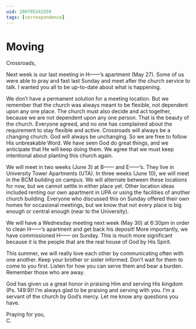 ```yaml
---
uid: 200705241559
tags: [correspondence]
---
```

  
# Moving

Crossroads,

Next week is our last meeting in H——’s apartment (May 27). Some of us were able to pray and fast last Sunday and meet after the church service to talk. I wanted you all to be up-to-date about what is happening.

We don’t have a permanent solution for a meeting location. But we remember that the church was always meant to be flexible, not dependent upon any one place. The church must also decide and act together, because we are not dependent upon any one person. That is the beauty of the church. Everyone agreed, and no one has complained about the requirement to stay flexible and active. Crossroads will always be a changing church. God will always be unchanging. So we are free to follow His unbreakable Word. We have seen God do great things, and we anticipate that He will keep doing them. We agree that we must keep intentional about planting this church again.

We will meet in two weeks (June 3) at B—— and E——’s. They live in University Tower Apartments (UTA). In three weeks (June 10), we will meet in the BCM building on campus. We will alternate between these locations for now, but we cannot settle in either place yet. Other location ideas included renting our own apartment in UPA or using the facilities of another church building. Everyone who discussed this on Sunday offered their own homes for occasional meetings, but we know that not every place is big enough or central enough (near to the University).

We will have a Wednesday meeting next week (May 30) at 6:30pm in order to clean H——’s apartment and get back his deposit! More importantly, we have commissioned H—— on Sunday. This is much more significant because it is the people that are the real house of God by His Spirit.

This summer, we will really love each other by communicating often with one another. Keep your brother or sister informed. Don’t wait for them to come to you first. Listen for how you can serve them and bear a burden. Remember those who are away.

God has given us a great honor in praising Him and serving His kingdom (Ps. 149:9)! I’m always glad to be praising and serving with you. I’m a servant of the church by God’s mercy. Let me know any questions you have.

Praying for you,  
C.
